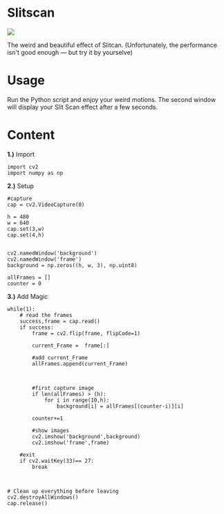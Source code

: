 
# Slitscan

![](https://github.com/janiswalser/Slitscan/blob/master/assets/slitscan_gif.gif)

The weird and beautiful effect of Slitcan. 
(Unfortunately, the performance isn't good enough — but try it by yourselve)

# Usage
Run the Python script and enjoy your weird motions. 
The second window will display your Slit Scan effect after a few seconds.

# Content

**1.)** Import

```
import cv2
import numpy as np
```

**2.)** Setup

```
#capture
cap = cv2.VideoCapture(0)

h = 480
w = 640
cap.set(3,w)
cap.set(4,h)


cv2.namedWindow('background')
cv2.namedWindow('frame')
background = np.zeros((h, w, 3), np.uint8)

allFrames = []
counter = 0

```

**3.)** Add Magic

```
while(1):
    # read the frames
    success,frame = cap.read()
    if success:
        frame = cv2.flip(frame, flipCode=1)

        current_Frame =  frame[:]
        
        #add current_Frame
        allFrames.append(current_Frame)



        #first capture image
        if len(allFrames) > (h):
            for i in range(10,h):
                background[i] = allFrames[(counter-i)][i]

        counter+=1

        #show images
        cv2.imshow('background',background)
        cv2.imshow('frame',frame)

    #exit
    if cv2.waitKey(33)== 27:
        break



# Clean up everything before leaving
cv2.destroyAllWindows()
cap.release()

